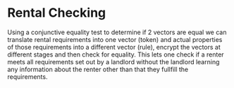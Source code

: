 # Rental Checking

Using a conjunctive equality test to determine if 2 vectors are equal we can translate rental requirements into one vector (token) and actual properties of those requirements into a different vector (rule), encrypt the vectors at different stages and then check for equality. This lets one check if a renter meets all requirements set out by a landlord without the landlord learning any information about the renter other than that they fullfill the requirements.
